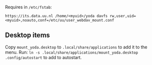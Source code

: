 Requires in `/etc/fstab`:

`https://its.data.uu.nl /home/<myuid>/yoda davfs rw,user,uid=<myuid>,noauto,conf=/etc/uu/user_webdav_mount.conf`

## Desktop items

Copy `mount_yoda.desktop` to `.local/share/applications` to add it to the menu. Run: `ln -s .local/share/applications/mount_yoda.desktop .config/autostart` to add to autostart.
